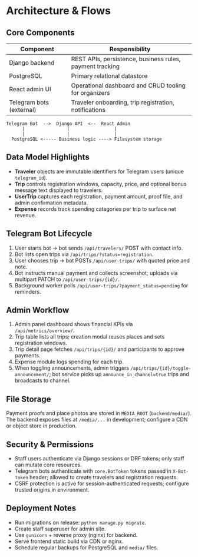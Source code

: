 # Architecture & Flows

## Core Components

| Component | Responsibility |
| --- | --- |
| Django backend | REST APIs, persistence, business rules, payment tracking |
| PostgreSQL | Primary relational datastore |
| React admin UI | Operational dashboard and CRUD tooling for organizers |
| Telegram bots (external) | Traveler onboarding, trip registration, notifications |

```
Telegram Bot  -->  Django API  <--  React Admin
      |                |                 |
      |                |                 |
  PostgreSQL <----- Business logic ----> Filesystem storage
```

## Data Model Highlights

- **Traveler** objects are immutable identifiers for Telegram users (unique `telegram_id`).
- **Trip** controls registration windows, capacity, price, and optional bonus message text displayed to travelers.
- **UserTrip** captures each registration, payment amount, proof file, and admin confirmation metadata.
- **Expense** records track spending categories per trip to surface net revenue.

## Telegram Bot Lifecycle

1. User starts bot → bot sends `/api/travelers/` POST with contact info.
2. Bot lists open trips via `/api/trips/?status=registration`.
3. User chooses trip → bot POSTs `/api/user-trips/` with quoted price and note.
4. Bot instructs manual payment and collects screenshot; uploads via multipart PATCH to `/api/user-trips/{id}/`.
5. Background worker polls `/api/user-trips/?payment_status=pending` for reminders.

## Admin Workflow

1. Admin panel dashboard shows financial KPIs via `/api/metrics/overview/`.
2. Trip table lists all trips; creation modal reuses places and sets registration windows.
3. Trip detail page fetches `/api/trips/{id}/` and participants to approve payments.
4. Expense module logs spending for each trip.
5. When toggling announcements, admin triggers `/api/trips/{id}/toggle-announcement/`; bot service picks up `announce_in_channel=true` trips and broadcasts to channel.

## File Storage

Payment proofs and place photos are stored in `MEDIA_ROOT` (`backend/media/`). The backend exposes files at `/media/...` in development; configure a CDN or object store in production.

## Security & Permissions

- Staff users authenticate via Django sessions or DRF tokens; only staff can mutate core resources.
- Telegram bots authenticate with `core.BotToken` tokens passed in `X-Bot-Token` header; allowed to create travelers and registration requests.
- CSRF protection is active for session-authenticated requests; configure trusted origins in environment.

## Deployment Notes

- Run migrations on release: `python manage.py migrate`.
- Create staff superuser for admin site.
- Use `gunicorn` + reverse proxy (nginx) for backend.
- Serve frontend static build via CDN or nginx.
- Schedule regular backups for PostgreSQL and `media/` files.
